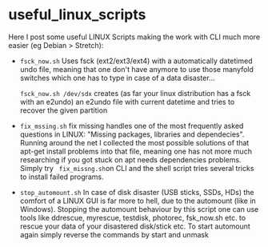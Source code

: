 # useful_linux_scripts
Here I post some useful LINUX Scripts making the work with CLI much more easier (eg Debian > Stretch):

* `fsck_now.sh` 
  Uses fsck (ext2/ext3/ext4) with a automatically datetimed undo file, meaning that one don't have anymore to use those manyfold switches which one has to type in case of a data disaster...
 
  ` fsck_now.sh /dev/sdx ` creates (as far your linux distribution has a fsck with an e2undo) an e2undo file with current datetime and tries to recover the given partition 


* `fix_mssing.sh`
fix missing handles one of the most frequently asked questions in LINUX: "Missing packages, libraries and dependecies". Running around the net I collected the most        possible solutions of that apt-get install problems into that file, meaning one has not more much researching if you got stuck on apt needs dependencies problems. 
Simply try  ` fix_missng.sh`on CLI and the shell script tries several tricks to install failed programs.  

* `stop_automount.sh`
In case of disk disaster (USB sticks, SSDs, HDs) the comfort of a LINUX GUI is far more to hell, due to the automount (like in Windows). Stopping the automount behaviour by this script one can use tools like ddrescue, myrescue, testdisk, photorec, fsk_now.sh etc. to rescue your data of your disastered disk/stick etc. To start automount again simply reverse the commands by start and unmask
